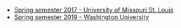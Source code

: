 * [Spring semester 2017 - University of Missouri St. Louis](2017-Spring-UMSL.md)
* [Spring semester 2019 - Washington University](2019-Spring-WashU.md)

